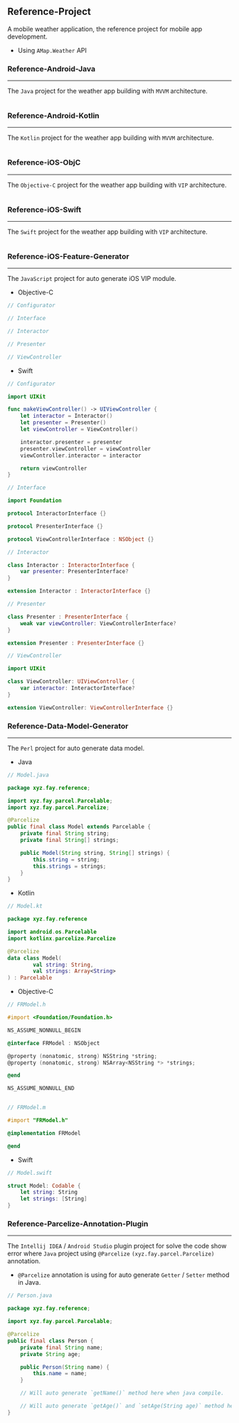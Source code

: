 Reference-Project
---

A mobile weather application, the reference project for mobile app development.

- Using `AMap.Weather` API

### Reference-Android-Java
---
The `Java` project for the weather app building with `MVVM` architecture.

```java


```

### Reference-Android-Kotlin
---
The `Kotlin` project for the weather app building with `MVVM` architecture.

```kotlin


```

### Reference-iOS-ObjC
---
The `Objective-C` project for the weather app building with `VIP` architecture.

```objective-c


```

### Reference-iOS-Swift
---
The `Swift` project for the weather app building with `VIP` architecture.

```swift


```

### Reference-iOS-Feature-Generator
---
The `JavaScript` project for auto generate iOS VIP module.

- Objective-C

```objective-c
// Configurator

```

```objective-c
// Interface

```

```objective-c
// Interactor

```

```objective-c
// Presenter

```

```objective-c
// ViewController

```

- Swift
```swift
// Configurator

import UIKit

func makeViewController() -> UIViewController {
    let interactor = Interactor()
    let presenter = Presenter()
    let viewController = ViewController()

    interactor.presenter = presenter
    presenter.viewController = viewController
    viewController.interactor = interactor

    return viewController
}
```

```swift
// Interface

import Foundation

protocol InteractorInterface {}

protocol PresenterInterface {}

protocol ViewControllerInterface : NSObject {}
```

```swift
// Interactor

class Interactor : InteractorInterface {
    var presenter: PresenterInterface?
}

extension Interactor : InteractorInterface {}
```

```swift
// Presenter

class Presenter : PresenterInterface {
    weak var viewController: ViewControllerInterface?
}

extension Presenter : PresenterInterface {}
```

```swift
// ViewController

import UIKit

class ViewController: UIViewController {
    var interactor: InteractorInterface?
}

extension ViewController: ViewControllerInterface {}
```

### Reference-Data-Model-Generator
---
The `Perl` project for auto generate data model.

- Java

```java
// Model.java

package xyz.fay.reference;

import xyz.fay.parcel.Parcelable;
import xyz.fay.parcel.Parcelize;

@Parcelize
public final class Model extends Parcelable {
    private final String string;
    private final String[] strings;

    public Model(String string, String[] strings) {
        this.string = string;
        this.strings = strings;
    }
}

```

- Kotlin

```kotlin
// Model.kt

package xyz.fay.reference

import android.os.Parcelable
import kotlinx.parcelize.Parcelize

@Parcelize
data class Model(
        val string: String,
        val strings: Array<String>
) : Parcelable

```

- Objective-C

```objective-c
// FRModel.h

#import <Foundation/Foundation.h>

NS_ASSUME_NONNULL_BEGIN

@interface FRModel : NSObject

@property (nonatomic, strong) NSString *string;
@property (nonatomic, strong) NSArray<NSString *> *strings;

@end

NS_ASSUME_NONNULL_END


// FRModel.m

#import "FRModel.h"

@implementation FRModel

@end
```

- Swift

```swift
// Model.swift

struct Model: Codable {
    let string: String
    let strings: [String]
}
```

### Reference-Parcelize-Annotation-Plugin
---
The `Intellij IDEA` / `Android Studio` plugin project for solve the code show error where `Java` project using `@Parcelize` `(xyz.fay.parcel.Parcelize)` annotation.

- `@Parcelize` annotation is using for auto generate `Getter` / `Setter` method in Java.

```java
// Person.java

package xyz.fay.reference;

import xyz.fay.parcel.Parcelable;

@Parcelize
public final class Person {
    private final String name;
    private String age;

    public Person(String name) {
        this.name = name;
    }

    // Will auto generate `getName()` method here when java compile.

    // Will auto generate `getAge()` and `setAge(String age)` method here when java compile.
}
```
